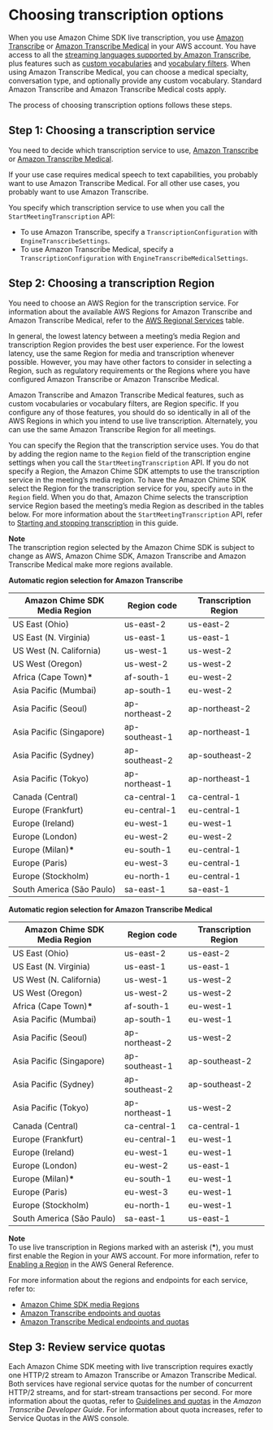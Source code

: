 # Choosing transcription options<a name="transcription-options"></a>

When you use Amazon Chime SDK live transcription, you use [Amazon Transcribe](https://aws.amazon.com/transcribe/) or [Amazon Transcribe Medical](https://aws.amazon.com/transcribe/medical/) in your AWS account\. You have access to all the [streaming languages supported by Amazon Transcribe](https://docs.aws.amazon.com/transcribe/latest/dg/what-is-transcribe.html), plus features such as [custom vocabularies](https://docs.aws.amazon.com/transcribe/latest/dg/how-vocabulary.html) and [vocabulary filters](https://docs.aws.amazon.com/transcribe/latest/dg/filter-unwanted-words.html)\. When using Amazon Transcribe Medical, you can choose a medical specialty, conversation type, and optionally provide any custom vocabulary\. Standard Amazon Transcribe and Amazon Transcribe Medical costs apply\.

The process of choosing transcription options follows these steps\. 

## Step 1: Choosing a transcription service<a name="choose-service"></a>

You need to decide which transcription service to use, [Amazon Transcribe](https://aws.amazon.com/transcribe/) or [Amazon Transcribe Medical](https://aws.amazon.com/transcribe/medical/)\. 

If your use case requires medical speech to text capabilities, you probably want to use Amazon Transcribe Medical\. For all other use cases, you probably want to use Amazon Transcribe\.

You specify which transcription service to use when you call the `StartMeetingTranscription` API:
+ To use Amazon Transcribe, specify a `TranscriptionConfiguration` with `EngineTranscribeSettings`\. 
+ To use Amazon Transcribe Medical, specify a `TranscriptionConfiguration` with `EngineTranscribeMedicalSettings`\.

## Step 2: Choosing a transcription Region<a name="choose-region"></a>

You need to choose an AWS Region for the transcription service\. For information about the available AWS Regions for Amazon Transcribe and Amazon Transcribe Medical, refer to the [AWS Regional Services](https://aws.amazon.com/about-aws/global-infrastructure/regional-product-services/) table\.

 In general, the lowest latency between a meeting’s media Region and transcription Region provides the best user experience\. For the lowest latency, use the same Region for media and transcription whenever possible\. However, you may have other factors to consider in selecting a Region, such as regulatory requirements or the Regions where you have configured Amazon Transcribe or Amazon Transcribe Medical\.

Amazon Transcribe and Amazon Transcribe Medical features, such as custom vocabularies or vocabulary filters, are Region specific\. If you configure any of those features, you should do so identically in all of the AWS Regions in which you intend to use live transcription\. Alternately, you can use the same Amazon Transcribe Region for all meetings\.

You can specify the Region that the transcription service uses\. You do that by adding the region name to the `Region` field of the transcription engine settings when you call the `StartMeetingTranscription` API\. If you do not specify a Region, the Amazon Chime SDK attempts to use the transcription service in the meeting’s media region\. To have the Amazon Chime SDK select the Region for the transcription service for you, specify `auto` in the `Region` field\. When you do that, Amazon Chime selects the transcription service Region based the meeting’s media Region as described in the tables below\. For more information about the `StartMeetingTranscription` API, refer to [Starting and stopping transcription](initiate-transcription.md) in this guide\.

**Note**  
The transcription region selected by the Amazon Chime SDK is subject to change as AWS, Amazon Chime SDK, Amazon Transcribe and Amazon Transcribe Medical make more regions available\.

**Automatic region selection for Amazon Transcribe**  



|  Amazon Chime SDK Media Region  |  Region code  |  Transcription Region  | 
| --- | --- | --- | 
|  US East \(Ohio\)  |  us\-east\-2  | us\-east\-2  | 
|  US East \(N\. Virginia\)  |  us\-east\-1  | us\-east\-1  | 
|  US West \(N\. California\)  |  us\-west\-1  | us\-west\-2 | 
|  US West \(Oregon\)  |  us\-west\-2  | us\-west\-2  | 
|  Africa \(Cape Town\)**\***  |  af\-south\-1  | eu\-west\-2  | 
|  Asia Pacific \(Mumbai\)  |  ap\-south\-1  | eu\-west\-2 | 
|  Asia Pacific \(Seoul\)  |  ap\-northeast\-2  | ap\-northeast\-2 | 
|  Asia Pacific \(Singapore\)  |  ap\-southeast\-1  | ap\-northeast\-1 | 
|  Asia Pacific \(Sydney\)  |  ap\-southeast\-2  | ap\-southeast\-2 | 
|  Asia Pacific \(Tokyo\)  |  ap\-northeast\-1  | ap\-northeast\-1 | 
|  Canada \(Central\)  |  ca\-central\-1  | ca\-central\-1 | 
|  Europe \(Frankfurt\)   |  eu\-central\-1  | eu\-central\-1  | 
|  Europe \(Ireland\)  |  eu\-west\-1  | eu\-west\-1 | 
|  Europe \(London\)  |  eu\-west\-2  | eu\-west\-2  | 
|  Europe \(Milan\)**\***  |  eu\-south\-1  | eu\-central\-1  | 
|  Europe \(Paris\)  |  eu\-west\-3  | eu\-central\-1  | 
|  Europe \(Stockholm\)  |  eu\-north\-1  | eu\-central\-1  | 
|  South America \(São Paulo\)  |  sa\-east\-1  | sa\-east\-1 | 

**Automatic region selection for Amazon Transcribe Medical**  



|  Amazon Chime SDK Media Region  |  Region code  |  Transcription Region  | 
| --- | --- | --- | 
|  US East \(Ohio\)  |  us\-east\-2  | us\-east\-2 | 
|  US East \(N\. Virginia\)  |  us\-east\-1  | us\-east\-1 | 
|  US West \(N\. California\)  |  us\-west\-1  | us\-west\-2 | 
|  US West \(Oregon\)  |  us\-west\-2  | us\-west\-2 | 
|  Africa \(Cape Town\)**\***  |  af\-south\-1  |  eu\-west\-1  | 
|  Asia Pacific \(Mumbai\)  |  ap\-south\-1  | eu\-west\-1  | 
|  Asia Pacific \(Seoul\)  |  ap\-northeast\-2  | us\-west\-2 | 
|  Asia Pacific \(Singapore\)  |  ap\-southeast\-1  | ap\-southeast\-2 | 
|  Asia Pacific \(Sydney\)  |  ap\-southeast\-2  | ap\-southeast\-2 | 
|  Asia Pacific \(Tokyo\)  |  ap\-northeast\-1  | us\-west\-2 | 
|  Canada \(Central\)  |  ca\-central\-1  | ca\-central\-1 | 
|  Europe \(Frankfurt\)   |  eu\-central\-1  | eu\-west\-1 | 
|  Europe \(Ireland\)  |  eu\-west\-1  | eu\-west\-1 | 
|  Europe \(London\)  |  eu\-west\-2  | us\-east\-1 | 
|  Europe \(Milan\)**\***  |  eu\-south\-1  | eu\-west\-1 | 
|  Europe \(Paris\)  |  eu\-west\-3  | eu\-west\-1 | 
|  Europe \(Stockholm\)  |  eu\-north\-1  | eu\-west\-1 | 
|  South America \(São Paulo\)  |  sa\-east\-1  | us\-east\-1 | 

**Note**  
To use live transcription in Regions marked with an asterisk \(**\***\), you must first enable the Region in your AWS account\. For more information, refer to [Enabling a Region](https://docs.aws.amazon.com/general/latest/gr/rande-manage.html) in the AWS General Reference\.

For more information about the regions and endpoints for each service, refer to:
+ [Amazon Chime SDK media Regions](https://docs.aws.amazon.com/chime-sdk/latest/dg/chime-sdk-meetings-regions.html)
+ [Amazon Transcribe endpoints and quotas](https://docs.aws.amazon.com/general/latest/gr/transcribe.html#transcribe_region)
+ [Amazon Transcribe Medical endpoints and quotas](https://docs.aws.amazon.com/general/latest/gr/transcribe-medical.html)

## Step 3: Review service quotas<a name="transcribe-quotas"></a>

Each Amazon Chime SDK meeting with live transcription requires exactly one HTTP/2 stream to Amazon Transcribe or Amazon Transcribe Medical\. Both services have regional service quotas for the number of concurrent HTTP/2 streams, and for start\-stream transactions per second\. For more information about the quotas, refer to [Guidelines and quotas](https://docs.aws.amazon.com/transcribe/latest/dg/limits-guidelines.html) in the *Amazon Transcribe Developer Guide*\. For information about quota increases, refer to Service Quotas in the AWS console\.
